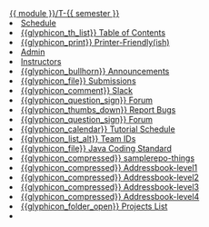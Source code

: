 <navbar placement="top" type="inverse">
  <a slot="brand" href="{{baseUrl}}/index.html" title="Home" class="navbar-brand">{{ module }}/T-{{ semester }}</a>
  <li><a href="{{baseUrl}}/index.html" class="nav-link">Schedule</a></li>
  
  <dropdown text="Textbook" class="nav-link">
    <li><a href="{{baseUrl}}/se-book-adapted/index.html" class="dropdown-item">{{glyphicon_th_list}} Table of Contents</a></li>
    <li><a href="{{baseUrl}}/se-book-adapted/print.html" target="_blank" class="dropdown-item">{{glyphicon_print}} Printer-Friendly(ish)</a></li>
  </dropdown> 
  
  <li><a href="{{baseUrl}}/admin/index.html" class="nav-link">Admin</a></li>
  <li><a href="{{instructors_page}}" class="nav-link">Instructors</a></li>
  <dropdown text="IVLE" class="nav-link">
    <li><a href="{{ivle_announcements}}" target="_blank" class="dropdown-item">{{glyphicon_bullhorn}} Announcements</a></li>
    <li><a href="{{ivle_files}}" target="_blank" class="dropdown-item">{{glyphicon_file}} Submissions</a></li>
  </dropdown>   
  <dropdown text="Discuss" class="nav-link">
    <li><a href="{{slack_team}}" target="_blank" class="dropdown-item">{{glyphicon_comment}} Slack</a></li>
    <li><a href="{{module_org}}/forum/issues" target="_blank" class="dropdown-item">{{glyphicon_question_sign}} Forum</a></li>
  </dropdown>    
  <dropdown text="Links" class="nav-link">
    <li><a href="{{module_org}}/website/issues" target="_blank" class="dropdown-item"> {{glyphicon_thumbs_down}} Report Bugs</a></li>
    <li><a href="{{module_org}}/forum/issues" target="_blank" class="dropdown-item">{{glyphicon_question_sign}} Forum</a></li>
    <li><a href="{{baseUrl}}/schedule/overview/tutorialSchedule.html" target="_blank" class="dropdown-item">{{glyphicon_calendar}} Tutorial Schedule</a></li>
    <li><a href="{{team_IDs_page}}" class="dropdown-item">{{glyphicon_list_alt}} Team IDs</a></li>
    <li><a href="{{java_coding_standard}}" target="_blank" class="dropdown-item">{{glyphicon_file}} Java Coding Standard</a></li>
    <li><a href="{{module_org}}/samplerepo-things" target="_blank" class="dropdown-item">{{glyphicon_compressed}} samplerepo-things</a></li>
    <li><a href="{{module_org}}/addressbook-level1" target="_blank" class="dropdown-item">{{glyphicon_compressed}} Addressbook-level1</a></li>
    <li><a href="{{module_org}}/addressbook-level2" target="_blank" class="dropdown-item">{{glyphicon_compressed}} Addressbook-level2</a></li>
    <li><a href="{{module_org}}/addressbook-level3" target="_blank" class="dropdown-item">{{glyphicon_compressed}} Addressbook-level3</a></li>
    <li><a href="{{module_org}}/addressbook-level4" target="_blank" class="dropdown-item">{{glyphicon_compressed}} Addressbook-level4</a></li>
    <li><a href="{{baseUrl}}/admin/projectList.html" target="_blank" class="dropdown-item">{{glyphicon_folder_open}} Projects List</a></li>
  </dropdown>
  <li slot="right" class="nav-link">
    <form class="navbar-form">
      <searchbar :data="searchData" placeholder="Search" :on-hit="searchCallback" menu-align-right ></searchbar>
    </form>
  </li>
</navbar>
